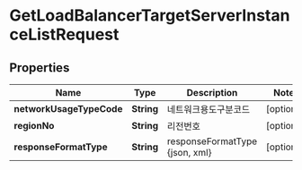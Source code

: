 
# GetLoadBalancerTargetServerInstanceListRequest

## Properties
Name | Type | Description | Notes
------------ | ------------- | ------------- | -------------
**networkUsageTypeCode** | **String** | 네트워크용도구분코드 |  [optional]
**regionNo** | **String** | 리전번호 |  [optional]
**responseFormatType** | **String** | responseFormatType {json, xml} |  [optional]



